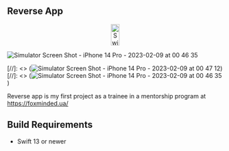 Reverse App
-------------------------------------------------------
<p align="center">
  <img alt="Swift/Win32 Screenshot" src="(https://user-images.githubusercontent.com/38023414/217681537-0b32ce7d-baf0-4e6d-8e59-d1786c301e85.png" width="20" height="50"/>
  
  ![Simulator Screen Shot - iPhone 14 Pro - 2023-02-09 at 00 46 35](https://user-images.githubusercontent.com/38023414/217681539-6abafb06-be9d-4f39-b0cc-9d58ded98804.png)
</p>

[//]: <> (![Simulator Screen Shot - iPhone 14 Pro - 2023-02-09 at 00 47 12](https://user-images.githubusercontent.com/38023414/217681537-0b32ce7d-baf0-4e6d-8e59-d1786c301e85.png))
[//]: <> (![Simulator Screen Shot - iPhone 14 Pro - 2023-02-09 at 00 46 35](https://user-images.githubusercontent.com/38023414/217681539-6abafb06-be9d-4f39-b0cc-9d58ded98804.png))

Reverse app is my first project as a trainee in a mentorship program at https://foxminded.ua/

## Build Requirements

- Swift 13 or newer
